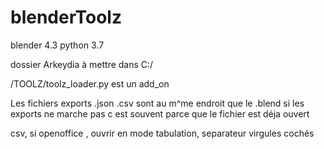 # blenderToolz
blender 4.3 python 3.7

dossier Arkeydia à mettre dans C:/

/TOOLZ/toolz_loader.py est un add_on

Les fichiers exports .json .csv sont au m^me endroit que le .blend
si les exports ne marche pas c est souvent parce que le fichier est déja ouvert

csv, si openoffice , ouvrir en mode tabulation, separateur virgules cochés
